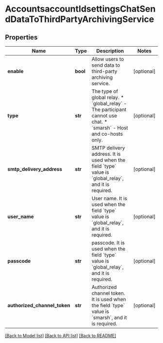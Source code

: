 # AccountsaccountIdsettingsChatSendDataToThirdPartyArchivingService

## Properties
Name | Type | Description | Notes
------------ | ------------- | ------------- | -------------
**enable** | **bool** | Allow users to send data to third-party archiving service. | [optional] 
**type** | **str** | The type of global relay.  * &#x60;global_relay&#x60; - The participant cannot use chat. * &#x60;smarsh&#x60; - Host and co-hosts only. | [optional] 
**smtp_delivery_address** | **str** | SMTP delivery address. It is used when the field &#x60;type&#x60; value is &#x60;global_relay&#x60;, and it is required. | [optional] 
**user_name** | **str** | User name. It is used when the field &#x60;type&#x60; value is &#x60;global_relay&#x60;, and it is required. | [optional] 
**passcode** | **str** | passcode. It is used when the field &#x60;type&#x60; value is &#x60;global_relay&#x60;, and it is required. | [optional] 
**authorized_channel_token** | **str** | Authorized channel token. It is used when the field &#x60;type&#x60; value is &#x60;smarsh&#x60;, and it is required. | [optional] 

[[Back to Model list]](../README.md#documentation-for-models) [[Back to API list]](../README.md#documentation-for-api-endpoints) [[Back to README]](../README.md)

